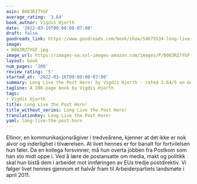 ```yaml
---
asin: B083RZ7YGF
average_rating: '3.64'
book_author: Vigdis Hjorth
date: '2022-03-19T00:00:00-07:00'
draft: false
goodreads_link: https://www.goodreads.com/book/show/54675534-long-live-the-post-horn
image:
- B083RZ7YGF.jpg
image_url: https://images-na.ssl-images-amazon.com/images/P/B083RZ7YGF.01._SCLZZZZZZZ.jpg
layout: book
num_pages: '208'
review_rating: '5'
started_at: '2022-03-16T00:00:00-07:00'
summary: Long Live the Post Horn! by Vigdis Hjorth - rated 3.64/5 on Goodreads
tagline: A 208-page book by Vigdis Hjorth
tags:
- Vigdis Hjorth
title: Long Live the Post Horn!
title_without_series: Long Live the Post Horn!
translationKey: Long Live the Post Horn!
yaml: long-live-the-post-horn
---
```


Ellinor, en kommunikasjonsrågiver i tredveårene, kjenner at det ikke er nok alvor og inderlighet i tilværelsen. At livet hennes er for banalt for fortvilelsen hun føler. Da en kollega forsvinner, må hun overta jobben fra Postkom som han sto midt oppe i. Ved å lære de postansatte om media, makt og politikk skal hun bistå dem i arbeidet mot innføringen av EUs tredje postdirektiv. Vi følger livet hennes gjennom et halvår fram til Arbeiderpartiets landsmøte i april 2011.